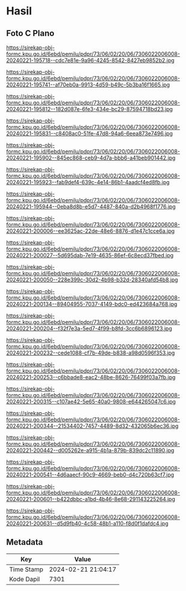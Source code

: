 # Hasil

## Foto C Plano

https://sirekap-obj-formc.kpu.go.id/6ebd/pemilu/pdpr/73/06/02/20/06/7306022006008-20240221-195718--cdc7e81e-9a96-4245-8542-8427eb9852b2.jpg

https://sirekap-obj-formc.kpu.go.id/6ebd/pemilu/pdpr/73/06/02/20/06/7306022006008-20240221-195741--af70eb0a-9913-4d59-b49c-5b3ba16f1665.jpg

https://sirekap-obj-formc.kpu.go.id/6ebd/pemilu/pdpr/73/06/02/20/06/7306022006008-20240221-195812--182d087e-6fe3-434e-bc29-87594718bd23.jpg

https://sirekap-obj-formc.kpu.go.id/6ebd/pemilu/pdpr/73/06/02/20/06/7306022006008-20240221-195831--c8408ac0-51fe-47d8-94a6-6eea873e7496.jpg

https://sirekap-obj-formc.kpu.go.id/6ebd/pemilu/pdpr/73/06/02/20/06/7306022006008-20240221-195902--845ec868-ceb9-4d7a-bbb6-a41beb901442.jpg

https://sirekap-obj-formc.kpu.go.id/6ebd/pemilu/pdpr/73/06/02/20/06/7306022006008-20240221-195923--fab9def4-639c-4e14-86b1-4aadcf4ed8fb.jpg

https://sirekap-obj-formc.kpu.go.id/6ebd/pemilu/pdpr/73/06/02/20/06/7306022006008-20240221-195944--0eba8d8b-e5d7-4487-840a-d2b4968f1776.jpg

https://sirekap-obj-formc.kpu.go.id/6ebd/pemilu/pdpr/73/06/02/20/06/7306022006008-20240221-200006--ee3625ac-22de-48e6-8876-d1e47c1cce6a.jpg

https://sirekap-obj-formc.kpu.go.id/6ebd/pemilu/pdpr/73/06/02/20/06/7306022006008-20240221-200027--5d695dab-7e19-4635-86ef-6c8ecd37fbed.jpg

https://sirekap-obj-formc.kpu.go.id/6ebd/pemilu/pdpr/73/06/02/20/06/7306022006008-20240221-200050--228e399c-30d2-4b98-b32d-28340afd54b8.jpg

https://sirekap-obj-formc.kpu.go.id/6ebd/pemilu/pdpr/73/06/02/20/06/7306022006008-20240221-200134--89404955-7037-4149-bdc0-ed423684a768.jpg

https://sirekap-obj-formc.kpu.go.id/6ebd/pemilu/pdpr/73/06/02/20/06/7306022006008-20240221-200204--f32f7e3a-5ed7-4f99-b8fd-3cc6b6896123.jpg

https://sirekap-obj-formc.kpu.go.id/6ebd/pemilu/pdpr/73/06/02/20/06/7306022006008-20240221-200232--cede1088-cf7b-49de-b838-a98d0596f353.jpg

https://sirekap-obj-formc.kpu.go.id/6ebd/pemilu/pdpr/73/06/02/20/06/7306022006008-20240221-200253--c6bbade8-eac2-48be-8626-76499f03a7fb.jpg

https://sirekap-obj-formc.kpu.go.id/6ebd/pemilu/pdpr/73/06/02/20/06/7306022006008-20240221-200315--c107ae42-5e65-40a0-9808-e644265047c6.jpg

https://sirekap-obj-formc.kpu.go.id/6ebd/pemilu/pdpr/73/06/02/20/06/7306022006008-20240221-200344--21534402-7457-4489-8d32-432065b6ec36.jpg

https://sirekap-obj-formc.kpu.go.id/6ebd/pemilu/pdpr/73/06/02/20/06/7306022006008-20240221-200442--d005262e-a915-4b1a-879b-839dc2c11890.jpg

https://sirekap-obj-formc.kpu.go.id/6ebd/pemilu/pdpr/73/06/02/20/06/7306022006008-20240221-200541--4d6aaecf-90c9-4669-beb0-d4c720b63cf7.jpg

https://sirekap-obj-formc.kpu.go.id/6ebd/pemilu/pdpr/73/06/02/20/06/7306022006008-20240221-200601--b422dbbc-a1bd-4b46-8e68-291143225264.jpg

https://sirekap-obj-formc.kpu.go.id/6ebd/pemilu/pdpr/73/06/02/20/06/7306022006008-20240221-200631--d5d9fb40-4c58-48b1-a110-f8d0f1dafdc4.jpg


## Metadata

| Key        | Value               |
| ---------- | ------------------- |
| Time Stamp | 2024-02-21 21:04:17 |
| Kode Dapil | 7301                |



